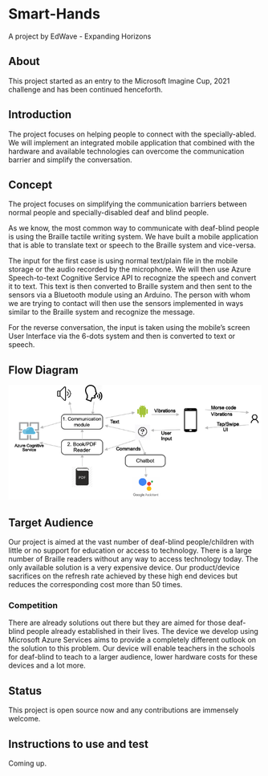 # Smart-Hands
A project by EdWave - Expanding Horizons

## About
This project started as an entry to the Microsoft Imagine Cup, 2021 challenge and has been continued henceforth.

## Introduction

The project focuses on helping people to connect with the specially-abled. We will implement an integrated mobile application that combined with the hardware and available technologies can overcome the communication barrier and simplify the conversation.

## Concept

The project focuses on simplifying the communication barriers between normal people and specially-disabled deaf and blind people.

As we know, the most common way to communicate with deaf-blind people is using the Braille tactile writing system. We have built a mobile application that is able to translate text or speech to the Braille system and vice-versa.

The input for the first case is using normal text/plain file in the mobile storage or the audio recorded by the microphone. We will then use Azure Speech-to-text Cognitive Service API to recognize the speech and convert it to text. This text is then converted to Braille system and then sent to the sensors via a Bluetooth module using an Arduino. The person with whom we are trying to contact will then use the sensors implemented in ways similar to the Braille system and recognize the message.

For the reverse conversation, the input is taken using the mobile’s screen User Interface via the 6-dots system and then is converted to text or speech.

## Flow Diagram
![Alt text](diagram.png?raw=true "Architecture")

## Target Audience

Our project is aimed at the vast number of deaf-blind people/children with little or no support for education or access to technology. There is a large number of Braille readers without any way to access technology today. The only available solution is a very expensive device. Our product/device sacrifices on the refresh rate achieved by these high end devices but reduces the corresponding cost more than 50 times.

### Competition

There are already solutions out there but they are aimed for those deaf-blind people already established in their lives. The device we develop using Microsoft Azure Services aims to provide a completely different outlook on the solution to this problem.
Our device will enable teachers in the schools for deaf-blind to teach to a larger audience, lower hardware costs for these devices and a lot more.

## Status

This project is open source now and any contributions are immensely welcome.

## Instructions to use and test

Coming up.